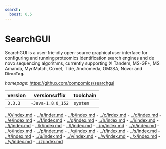 ```yaml
---
search:
  boost: 0.5
---
```

# SearchGUI

SearchGUI is a user-friendly open-source graphical user interface for configuring and  running proteomics identification search engines and de novo sequencing algorithms,  currently supporting X! Tandem, MS-GF+, MS Amanda, MyriMatch, Comet, Tide, Andromeda, OMSSA,  Novor and DirecTag.

*homepage*: <https://github.com/compomics/searchgui>

version | versionsuffix | toolchain
--------|---------------|----------
``3.3.3`` | ``-Java-1.8.0_152`` | ``system``

[../0/index.md](0) - [../a/index.md](a) - [../b/index.md](b) - [../c/index.md](c) - [../d/index.md](d) - [../e/index.md](e) - [../f/index.md](f) - [../g/index.md](g) - [../h/index.md](h) - [../i/index.md](i) - [../j/index.md](j) - [../k/index.md](k) - [../l/index.md](l) - [../m/index.md](m) - [../n/index.md](n) - [../o/index.md](o) - [../p/index.md](p) - [../q/index.md](q) - [../r/index.md](r) - [../s/index.md](s) - [../t/index.md](t) - [../u/index.md](u) - [../v/index.md](v) - [../w/index.md](w) - [../x/index.md](x) - [../y/index.md](y) - [../z/index.md](z)

